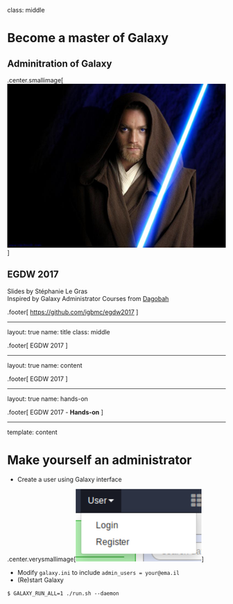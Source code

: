 class: middle

# Become a master of Galaxy
## Adminitration of Galaxy
.center.smallimage[![GalaxyMaster](./images/obiwan1.jpeg)]

## EGDW 2017

Slides by Stéphanie Le Gras<br/>
Inspired by Galaxy Administrator Courses from [Dagobah](https://github.com/martenson/dagobah-training)

.footer[
https://github.com/igbmc/egdw2017
]

---

layout: true
name: title
class: middle

.footer[
EGDW 2017
]

---

layout: true
name: content

.footer[
EGDW 2017
]

---

layout: true
name: hands-on

.footer[
EGDW 2017 - **Hands-on**
]

---

template: content

# Make yourself an administrator

* Create a user using Galaxy interface

.center.verysmallimage[![User menu](./images/user-menu.png)]

* Modify `galaxy.ini` to include `admin_users = your@ema.il`
* (Re)start Galaxy
```shell
$ GALAXY_RUN_ALL=1 ./run.sh --daemon
```
